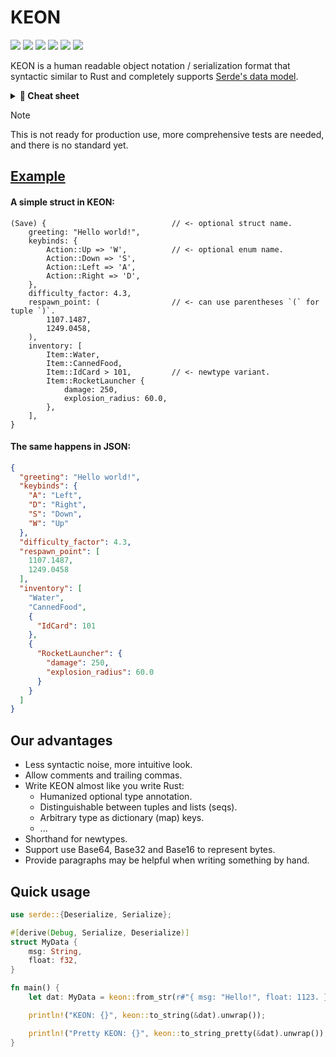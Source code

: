 # KEON

[![](https://img.shields.io/crates/v/keon)](https://crates.io/crates/keon)
[![](https://img.shields.io/crates/d/keon)](https://crates.io/crates/keon)
[![](https://img.shields.io/crates/msrv/keon)](https://github.com/eternal-io/keon)
[![](https://img.shields.io/crates/l/keon)](#)
[![](https://img.shields.io/docsrs/keon)](https://docs.rs/keon)
[![](https://img.shields.io/github/stars/eternal-io/keon?style=social)](https://github.com/eternal-io/keon)


KEON is a human readable object notation / serialization format that syntactic similar to Rust and completely supports [Serde's data model](https://serde.rs/data-model.html).

<details><summary><b>📝 Cheat sheet</b></summary>

| Unit     | `()`
| --------:|:------ |
| Booleans | `true` , `false`
| Numbers  | `42` , `0x1123` , `-1` , `3.14` , `inf` , `NaN`
| Chars    | `'A'` , `'✱'` , `'\n'` , `'\u{3000}'`
| Strings  | `"Hello"` , <code>&#96;&#34;raw string \^o^/&#34;&#96;</code>
| Bytes    | `b"Hello"` , <code>b&#96;&#34;raw bytes \^o^/&#34;&#96;</code> , `b64"Sy0tQWV0aGlheA"`
| Options  | `?` , `? Thing`
| Tuples   | `(T,)` , `(T, U, V)`
| Lists    | `["abc", "def"]`
| Maps     | `{ 1 => 2, 3 => 4 }`
| Structs  | `(Struct) { field1: "value1", field2: "value2" }`
| Variants | `Enum::Variant` , `Variant`

And the Paragraphs, leave anything after the *start sign* of each line intact:

<table>
<tr><td align="right">As is newline</td><td>

```keon
| #include<iostream>
` using namespace std;
` int main() {
`     cout << "..." << endl;
`     return 0;
` }
```

</td></tr>
<tr><td align="right">Space-joined line<br /><sup>(will trim spaces)</sup></td><td>

```keon
| To be,
| or not to be,
| that is the question.
```

</td></tr>
<tr><td align="right">Joined line<br /><sup>(will trim spaces)</sup></td><td>

```keon
| 我能吞下
< 玻璃而不
< 伤身体。
```

</td></tr>
</table>

The start signs can be mixed, but the first must be the vertical-bar `|`.
</details>

> [!NOTE]
> This is not ready for production use, more comprehensive tests are needed, and there is no standard yet.


## [Example](https://github.com/eternal-io/keon/blob/master/examples/roundtrip.rs)

#### A simple struct in KEON:

```keon
(Save) {                            // <- optional struct name.
    greeting: "Hello world!",
    keybinds: {
        Action::Up => 'W',          // <- optional enum name.
        Action::Down => 'S',
        Action::Left => 'A',
        Action::Right => 'D',
    },
    difficulty_factor: 4.3,
    respawn_point: (                // <- can use parentheses `(` for tuple `)`.
        1107.1487,
        1249.0458,
    ),
    inventory: [
        Item::Water,
        Item::CannedFood,
        Item::IdCard > 101,         // <- newtype variant.
        Item::RocketLauncher {
            damage: 250,
            explosion_radius: 60.0,
        },
    ],
}
```

#### The same happens in JSON:

```json
{
  "greeting": "Hello world!",
  "keybinds": {
    "A": "Left",
    "D": "Right",
    "S": "Down",
    "W": "Up"
  },
  "difficulty_factor": 4.3,
  "respawn_point": [
    1107.1487,
    1249.0458
  ],
  "inventory": [
    "Water",
    "CannedFood",
    {
      "IdCard": 101
    },
    {
      "RocketLauncher": {
        "damage": 250,
        "explosion_radius": 60.0
      }
    }
  ]
}
```


## Our advantages

- Less syntactic noise, more intuitive look.
- Allow comments and trailing commas.
- Write KEON almost like you write Rust:
  - Humanized optional type annotation.
  - Distinguishable between tuples and lists (seqs).
  - Arbitrary type as dictionary (map) keys.
  - ...
- Shorthand for newtypes.
- Support use Base64, Base32 and Base16 to represent bytes.
- Provide paragraphs may be helpful when writing something by hand.


## Quick usage

```rust
use serde::{Deserialize, Serialize};

#[derive(Debug, Serialize, Deserialize)]
struct MyData {
    msg: String,
    float: f32,
}

fn main() {
    let dat: MyData = keon::from_str(r#"{ msg: "Hello!", float: 1123. }"#).unwrap();

    println!("KEON: {}", keon::to_string(&dat).unwrap());

    println!("Pretty KEON: {}", keon::to_string_pretty(&dat).unwrap());
}
```
